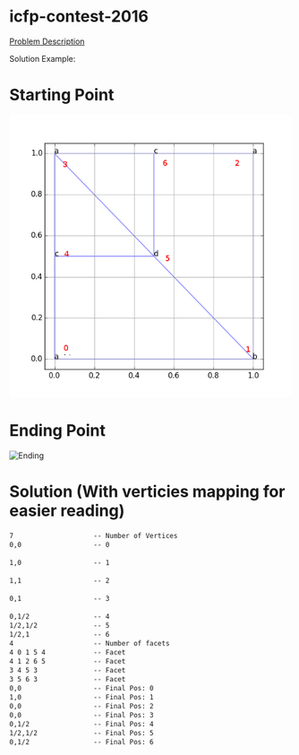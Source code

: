# icfp-contest-2016


[Problem Description](http://icfpc2016.blogspot.com/2016/08/task-description.html)

Solution Example:
# Starting Point
![starting](/images/solution_src.png)
# Ending Point
![Ending](https://2.bp.blogspot.com/-U_8sCP8ydwY/V6PUGlRWnEI/AAAAAAAAARU/HY1cCHruSkAEqX50gGq3kd21hr_w43uSACLcB/s1600/solution_dest.png)

# Solution (With verticies mapping for easier reading)
```
7                    -- Number of Vertices
0,0                  -- 0

1,0                  -- 1

1,1                  -- 2

0,1                  -- 3

0,1/2                -- 4
1/2,1/2              -- 5
1/2,1                -- 6
4                    -- Number of facets
4 0 1 5 4            -- Facet
4 1 2 6 5            -- Facet
3 4 5 3              -- Facet
3 5 6 3              -- Facet
0,0                  -- Final Pos: 0
1,0                  -- Final Pos: 1
0,0                  -- Final Pos: 2
0,0                  -- Final Pos: 3
0,1/2                -- Final Pos: 4
1/2,1/2              -- Final Pos: 5
0,1/2                -- Final Pos: 6
```
